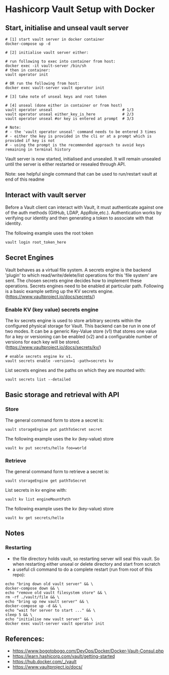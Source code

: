 # Hashicorp Vault Setup with Docker

## Start, initialise and unseal vault server

```
# [1] start vault server in docker container
docker-compose up -d

# [2] initialise vault server either:

# run following to exec into container from host:
docker exec -it vault-server /bin/sh
# then in container:
vault operator init

# OR run the following from host:
docker exec vault-server vault operator init

# [3] take note of unseal keys and root token

# [4] unseal (done either in container or from host)
vault operator unseal                               # 1/3
vault operator unseal either_key_is_here            # 2/3
vault operator unseal #or key is entered at prompt  # 3/3

# Note:
# - the 'vault operator unseal' command needs to be entered 3 times
# - either the key is provided in the cli or at a prompt which is provided if key is not
# - using the prompt is the recommended approach to avoid keys remaining in terminal history
```

Vault server is now started, initialised and unsealed. It will remain unsealed until the server is either restarted or resealed through API.

Note: see helpful single command that can be used to run/restart vault at end of this readme

## Interact with vault server

Before a Vault client can interact with Vault, it must authenticate against one of the auth methods (GitHub, LDAP, AppRole,etc.). Authentication works by verifying our identity and then generating a token to associate with that identity.

The following example uses the root token

```
vault login root_token_here
```

## Secret Engines

Vault behaves as a virtual file system. A secrets engine is the backend 'plugin' to which read/write/delete/list operations for this 'file system' are sent. The chosen secrets engine decides how to implement these operations. Secrets engines need to be enabled at particular path. Following is a basic example setting up the KV secrets engine. (https://www.vaultproject.io/docs/secrets/)

### Enable KV (key value) secrets engine

The kv secrets engine is used to store arbitrary secrets within the configured physical storage for Vault. This backend can be run in one of two modes. It can be a generic Key-Value store (v1) that stores one value for a key or versioning can be enabled (v2) and a configurable number of versions for each key will be stored. (https://www.vaultproject.io/docs/secrets/kv/)

```
# enable secrets engine kv v1.
vault secrets enable -version=1 -path=secrets kv
```

List secrets engines and the paths on which they are mounted with:

```
vault secrets list --detailed
```

## Basic storage and retrieval with API

### Store

The general command form to store a secret is:

```
vault storageEngine put pathToSecret secret
```

The following example uses the kv (key-value) store

```
vault kv put secrets/hello foo=world
```

### Retrieve

The general command form to retrieve a secret is:

```
vault storageEngine get pathToSecret
```

List secrets in kv engine with:

```
vault kv list engineMountPath
```

The following example uses the kv (key-value) store

```
vault kv get secrets/hello
```

## Notes

### Restarting

- the file directory holds vault, so restarting server will seal this vault. So when restarting either unseal or delete directory and start from scratch
- a useful cli command to do a complete restart (run from root of this repo):

```
echo "bring down old vault server" && \
docker-compose down && \
echo "remove old vault filesystem store" && \
rm -rf ./vault/file && \
echo "bring up new vault server" && \
docker-compose up -d && \
echo "wait for server to start ..." && \
sleep 5 && \
echo "initialise new vault server" && \
docker exec vault-server vault operator init
```

## References:

- https://www.bogotobogo.com/DevOps/Docker/Docker-Vault-Consul.php
- https://learn.hashicorp.com/vault/getting-started
- https://hub.docker.com/_/vault
- https://www.vaultproject.io/docs/
